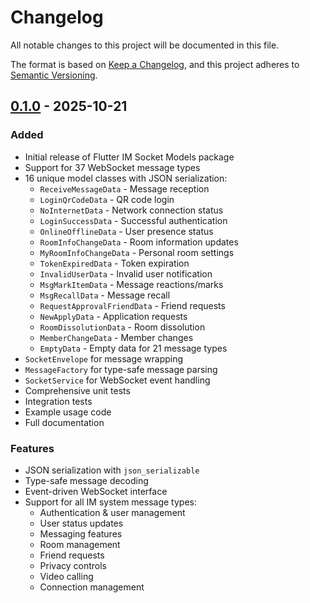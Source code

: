 # Changelog

All notable changes to this project will be documented in this file.

The format is based on [Keep a Changelog](https://keepachangelog.com/en/1.0.0/),
and this project adheres to [Semantic Versioning](https://semver.org/spec/v2.0.0.html).

## [0.1.0] - 2025-10-21

### Added
- Initial release of Flutter IM Socket Models package
- Support for 37 WebSocket message types
- 16 unique model classes with JSON serialization:
  - `ReceiveMessageData` - Message reception
  - `LoginQrCodeData` - QR code login
  - `NoInternetData` - Network connection status
  - `LoginSuccessData` - Successful authentication
  - `OnlineOfflineData` - User presence status
  - `RoomInfoChangeData` - Room information updates
  - `MyRoomInfoChangeData` - Personal room settings
  - `TokenExpiredData` - Token expiration
  - `InvalidUserData` - Invalid user notification
  - `MsgMarkItemData` - Message reactions/marks
  - `MsgRecallData` - Message recall
  - `RequestApprovalFriendData` - Friend requests
  - `NewApplyData` - Application requests
  - `RoomDissolutionData` - Room dissolution
  - `MemberChangeData` - Member changes
  - `EmptyData` - Empty data for 21 message types
- `SocketEnvelope` for message wrapping
- `MessageFactory` for type-safe message parsing
- `SocketService` for WebSocket event handling
- Comprehensive unit tests
- Integration tests
- Example usage code
- Full documentation

### Features
- JSON serialization with `json_serializable`
- Type-safe message decoding
- Event-driven WebSocket interface
- Support for all IM system message types:
  - Authentication & user management
  - User status updates
  - Messaging features
  - Room management
  - Friend requests
  - Privacy controls
  - Video calling
  - Connection management

[0.1.0]: https://github.com/MarscoXu/flutter-im-socket-models/releases/tag/v0.1.0

